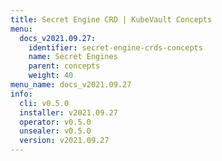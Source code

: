 ```yaml
---
title: Secret Engine CRD | KubeVault Concepts
menu:
  docs_v2021.09.27:
    identifier: secret-engine-crds-concepts
    name: Secret Engines
    parent: concepts
    weight: 40
menu_name: docs_v2021.09.27
info:
  cli: v0.5.0
  installer: v2021.09.27
  operator: v0.5.0
  unsealer: v0.5.0
  version: v2021.09.27
---
```


